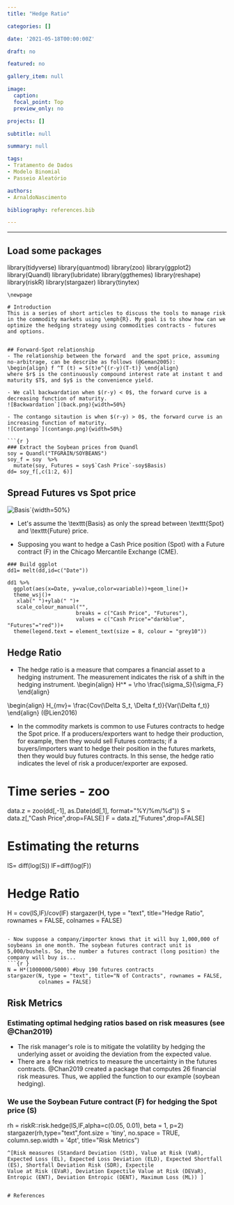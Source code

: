```yaml
---
title: "Hedge Ratio"

categories: []

date: '2021-05-18T00:00:00Z' 

draft: no

featured: no

gallery_item: null

image:
  caption: 
  focal_point: Top
  preview_only: no

projects: []

subtitle: null

summary: null

tags: 
- Tratamento de Dados
- Modelo Binomial
- Passeio Aleatório

authors:
- ArnaldoNascimento

bibliography: references.bib  

---
```




---




## Load some packages

library(tidyverse)
library(quantmod)
library(zoo)
library(ggplot2)
library(Quandl)
library(lubridate)
library(ggthemes)
library(reshape)
library(riskR)
library(stargazer)
library(tinytex)
```
\newpage

# Introduction
This is a series of short articles to discuss the tools to manage risk in the commodity markets using \emph{R}. My goal is to show how can we optimize the hedging strategy using commodities contracts - futures and options. 


## Forward-Spot relationship 
- The relationship between the forward  and the spot price, assuming no-arbitrage, can be describe as follows (@Geman2005):
\begin{align} f ^T (t) = S(t)e^{(r-y)(T-t)} \end{align} 
where $r$ is the continuously compound interest rate at instant t and maturity $T$, and $y$ is the convenience yield.

- We call backwardation when $(r-y) < 0$, the forward curve is a decreasing function of maturity.
![Backwardation`](back.png){width=50%}

- The contango sitaution is when $(r-y) > 0$, the forward curve is an increasing function of maturity.  
![Contango`](contango.png){width=50%}

```{r }
### Extract the Soybean prices from Quandl
soy = Quandl("TFGRAIN/SOYBEANS")
soy_f = soy  %>%
  mutate(soy, Futures = soy$`Cash Price`-soy$Basis)
dd= soy_f[,c(1:2, 6)]

```

## Spread Futures vs Spot price
![Basis`](basis.png){width=50%}

- Let's assume the \texttt{Basis} as only the spread  between \texttt{Spot} and \texttt{Future} price.

- Supposing you want to hedge a Cash Price position (Spot) with a Future contract (F) in the Chicago Mercantile Exchange (CME). 


```{r }
### Build ggplot 
dd1= melt(dd,id=c("Date"))

dd1 %>%
  ggplot(aes(x=Date, y=value,color=variable))+geom_line()+
  theme_wsj()+
   xlab(" ")+ylab(" ")+
   scale_colour_manual("", 
                      breaks = c("Cash Price", "Futures"),
                      values = c("Cash Price"="darkblue", "Futures"="red"))+
  theme(legend.text = element_text(size = 8, colour = "grey10"))

```

## Hedge Ratio
- The hedge ratio is a measure that compares a financial asset to a hedging instrument. The measurement indicates the risk of a shift in the hedging instrument. 
\begin{align} H^* = \rho \frac{\sigma_S}{\sigma_F} \end{align} 

\begin{align} H_{mv}= \frac{Cov(\Delta S_t, \Delta f_t)}{Var(\Delta f_t)} \end{align} (@Lien2016)

- In the commodity markets is common to use Futures contracts to hedge the Spot price. If a producers/exporters want to hedge their production, for example, then they would sell Futures contracts; if a buyers/importers want to hedge their position in the futures markets, then they would buy futures contracts. In this sense, the hedge ratio indicates the level of risk a producer/exporter are exposed. 


# Time series - zoo
data.z = zoo(dd[,-1], as.Date(dd[,1], format="%Y/%m/%d"))
S = data.z[,"Cash Price",drop=FALSE]
F = data.z[,"Futures",drop=FALSE]
# Estimating the returns
lS= diff(log(S))
lF=diff(log(F))
# Hedge Ratio
H = cov(lS,lF)/cov(lF)
stargazer(H, type = "text", title="Hedge Ratio", rownames = FALSE,
          colnames = FALSE)
```

- Now suppose a company/importer knows that it will buy 1,000,000 of      soybeans in one month. The soybean futures contract unit is 5,000/bushels. So, the number a futures contract (long position) the company will buy is...
```{r }
N = H*(1000000/5000) #buy 190 futures contracts
stargazer(N, type = "text", title="N of Contracts", rownames = FALSE,
          colnames = FALSE)
```

## Risk Metrics
### Estimating optimal hedging ratios based on risk measures (see @Chan2019)

- The risk manager's role is to mitigate the volatility by hedging the underlying asset or avoiding the deviation from the expected value.   
- There are a few risk metrics to measure the uncertainty in the futures contracts. @Chan2019 created a package that computes 26 financial risk measures. Thus, we applied the function to our example (soybean hedging).


### We use the Soybean Future contract (F) for hedging the Spot price (S)
rh = riskR::risk.hedge(lS,lF,alpha=c(0.05, 0.01), beta = 1, p=2)
stargazer(rh,type="text",font.size = 'tiny',
          no.space = TRUE, column.sep.width = '4pt', title="Risk Metrics")


```
^[Risk measures (Standard Deviation (StD), Value at Risk (VaR), Expected Loss (EL), Expected Loss Deviation (ELD), Expected Shortfall (ES), Shortfall Deviation Risk (SDR), Expectile
Value at Risk (EVaR), Deviation Expectile Value at Risk (DEVaR), Entropic (ENT), Deviation Entropic (DENT), Maximum Loss (ML)) ]


# References 

